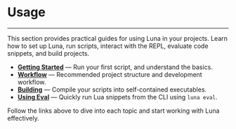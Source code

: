 # Usage

---

This section provides practical guides for using Luna in your projects. Learn how to set up Luna, run scripts, interact with the REPL, evaluate code snippets, and build projects.

- **[Getting Started](/usage/start)** — Run your first script, and understand the basics.
- **[Workflow](/usage/workflow)** — Recommended project structure and development workflow.
- **[Building](/usage/building)** — Compile your scripts into self-contained executables.
- **[Using Eval](/usage/eval)** — Quickly run Lua snippets from the CLI using `luna eval`.

Follow the links above to dive into each topic and start working with Luna effectively.
